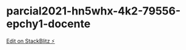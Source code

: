 # parcial2021-hn5whx-4k2-79556-epchy1-docente

[Edit on StackBlitz ⚡️](https://stackblitz.com/edit/parcial2021-hn5whx-4k2-79556-epchy1-docente)